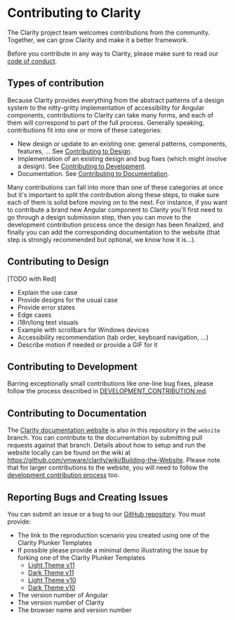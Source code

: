 # Contributing to Clarity
The Clarity project team welcomes contributions from the community. Together, we can grow Clarity and make it a better framework.

Before you contribute in any way to Clarity, please make sure to read our [code of conduct](/CODE_OF_CONDUCT.md).


## Types of contribution
Because Clarity provides everything from the abstract patterns of a design system to the nitty-gritty implementation of
accessibility for Angular components, contributions to Clarity can take many forms, and each of them will correspond
to part of the full process. Generally speaking, contributions fit into one or more of these categories:

- New design or update to an existing one: general patterns, components, features, ... See
[Contributing to Design](#contributing-to-design).
- Implementation of an existing design and bug fixes (which might involve a design). See
[Contributing to Development](#contributing-to-development).
- Documentation. See [Contributing to Documentation](#contributing-to-documentation).

Many contributions can fall into more than one of these categories at once but it's important to split the contribution
along these steps, to make sure each of them is solid before moving on to the next. 
For instance, if you want to contribute a brand new Angular component to Clarity you'll first need to go through a 
design submission step, then you can move to the development contribution process once the design has been finalized, 
and finally you can add the corresponding documentation to the website 
(that step is strongly recommended but optional, we know how it is...).


## Contributing to Design
[TODO with Red]

- Explain the use case
- Provide designs for the usual case
- Provide error states
- Edge cases
- i18n/long text visuals
- Example with scrollbars for Windows devices
- Accessibility recommendation (tab order, keyboard navigation, ...)
- Describe motion if needed or provide a GIF for it


## Contributing to Development

Barring exceptionally small contributions like one-line bug fixes, please follow the process described in 
[DEVELOPMENT_CONTRIBUTION.md](/DEVELOPMENT_CONTRIBUTION.md).


## Contributing to Documentation

The [Clarity documentation website](https://vmware.github.io/clarity) is also in this repository in the `website` 
branch.  You can contribute to the documentation by submitting pull requests against that branch. Details about how to
setup and run the website locally can be found on the wiki at 
https://github.com/vmware/clarity/wiki/Building-the-Website.
Please note that for larger contributions to the website, you will need to follow the 
[development contribution process](/DEVELOPMENT_CONTRIBUTION.md) too.


## Reporting Bugs and Creating Issues

You can submit an issue or a bug to our [GitHub repository](https://github.com/vmware/clarity/issues). You must provide:

* The link to the reproduction scenario you created using one of the Clarity Plunker Templates
* If possible please provide a minimal demo illustrating the issue by forking one of the Clarity Plunker Templates
  - [Light Theme v11](https://stackblitz.com/edit/clarity-light-theme-v11)
  - [Dark Theme v11](https://stackblitz.com/edit/clarity-dark-theme-v11)
  - [Light Theme v10](https://stackblitz.com/edit/clarity-light-theme-v10)
  - [Dark Theme v10](https://stackblitz.com/edit/clarity-dark-theme-v10)
* The version number of Angular
* The version number of Clarity
* The browser name and version number
